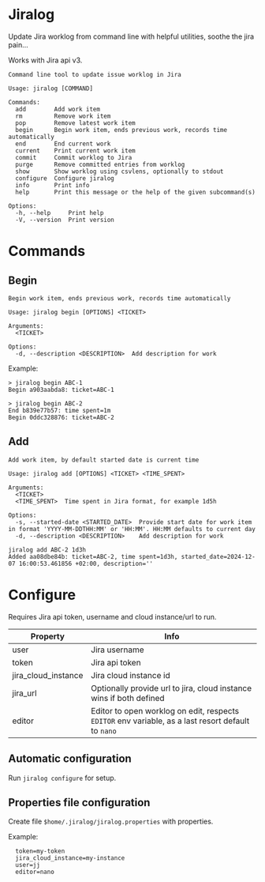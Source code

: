 # Jiralog

Update Jira worklog from command line with helpful utilities, soothe the jira pain... 

Works with Jira api v3.

```
Command line tool to update issue worklog in Jira

Usage: jiralog [COMMAND]

Commands:
  add        Add work item
  rm         Remove work item
  pop        Remove latest work item
  begin      Begin work item, ends previous work, records time automatically
  end        End current work
  current    Print current work item
  commit     Commit worklog to Jira
  purge      Remove committed entries from worklog
  show       Show worklog using csvlens, optionally to stdout
  configure  Configure jiralog
  info       Print info
  help       Print this message or the help of the given subcommand(s)

Options:
  -h, --help     Print help
  -V, --version  Print version
```

# Commands

## Begin

```
Begin work item, ends previous work, records time automatically

Usage: jiralog begin [OPTIONS] <TICKET>

Arguments:
  <TICKET>

Options:
  -d, --description <DESCRIPTION>  Add description for work
```

Example:

```
> jiralog begin ABC-1
Begin a903aabda8: ticket=ABC-1

> jiralog begin ABC-2
End b839e77b57: time spent=1m
Begin 0ddc328876: ticket=ABC-2
```

## Add

```
Add work item, by default started date is current time

Usage: jiralog add [OPTIONS] <TICKET> <TIME_SPENT>

Arguments:
  <TICKET>
  <TIME_SPENT>  Time spent in Jira format, for example 1d5h

Options:
  -s, --started-date <STARTED_DATE>  Provide start date for work item in format 'YYYY-MM-DDTHH:MM' or 'HH:MM'. HH:MM defaults to current day
  -d, --description <DESCRIPTION>    Add description for work
```

```
jiralog add ABC-2 1d3h
Added aa08dbe84b: ticket=ABC-2, time spent=1d3h, started_date=2024-12-07 16:00:53.461856 +02:00, description=''
```

# Configure

Requires Jira api token, username and cloud instance/url to run.

| Property  | Info |
| ------------- | ------------- |
| user  | Jira username  |
| token  | Jira api token  |
| jira_cloud_instance  | Jira cloud instance id  |
| jira_url  | Optionally provide url to jira, cloud instance wins if both defined  |
| editor  | Editor to open worklog on edit, respects `EDITOR` env variable, as a last resort default to `nano`|

## Automatic configuration

Run `jiralog configure` for setup.

## Properties file configuration

Create file `$home/.jiralog/jiralog.properties` with properties.

Example:
```
  token=my-token
  jira_cloud_instance=my-instance
  user=jj
  editor=nano
```
